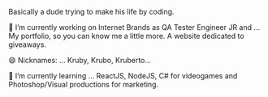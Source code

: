 Basically a dude trying to make his life by coding.

🔭 I’m currently working on Internet Brands as QA Tester Engineer JR and ...
My portfolio, so you can know me a little more.
A website dedicated to giveaways.

😄 Nicknames: ...
Kruby, Krubo, Kruberto...

🌱 I’m currently learning ...
ReactJS, NodeJS, C# for videogames and Photoshop/Visual productions for marketing.

